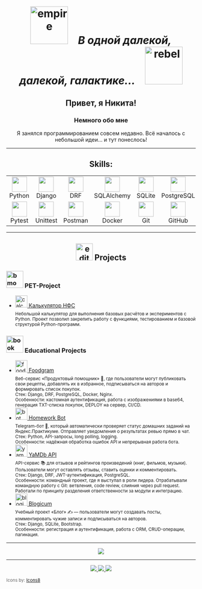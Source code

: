 <h1 align="center">
  <img width="100" height="100" src="https://img.icons8.com/color/144/empire.png" alt="empire"/>
  &nbsp;&nbsp;
  <em>В одной далекой, далекой, галактике...</em>
  &nbsp;&nbsp;
  <img width="100" height="100" src="https://img.icons8.com/color/144/rebel.png" alt="rebel"/>
</h1>

<h2 align="center">Привет, я Никита!</h2>
<h3 align="center">Немного обо мне</h3>
<p align="center">Я занялся программированием совсем недавно. Всё началось с небольшой идеи… и тут понеслось!</p>

---

<h2 align="center">Skills:</h2>

<table align="center">
  <tr>
    <td align="center" width="130">
      <img src="https://cdn.jsdelivr.net/gh/devicons/devicon/icons/python/python-original.svg" width="40"/><br/>Python
    </td>
    <td align="center" width="130">
      <img src="https://cdn.jsdelivr.net/gh/devicons/devicon/icons/django/django-plain.svg" width="40"/><br/>Django
    </td>
    <td align="center" width="130">
      <img src="https://cdn.jsdelivr.net/gh/devicons/devicon/icons/django/django-plain.svg" width="40"/><br/>DRF
    </td>
    <td align="center" width="130">
      <img src="https://cdn.jsdelivr.net/gh/devicons/devicon/icons/sqlalchemy/sqlalchemy-original.svg" width="40"/><br/>SQLAlchemy
    </td>
    <td align="center" width="130">
      <img src="https://cdn.jsdelivr.net/gh/devicons/devicon/icons/sqlite/sqlite-original.svg" width="40"/><br/>SQLite
    </td>
    <td align="center" width="130">
      <img src="https://cdn.jsdelivr.net/gh/devicons/devicon/icons/postgresql/postgresql-original.svg" width="40"/><br/>PostgreSQL
    </td>
  </tr>
  <tr>
    <td align="center" width="130">
      <img src="https://cdn.jsdelivr.net/gh/devicons/devicon/icons/pytest/pytest-original.svg" width="40"/><br/>Pytest
    </td>
    <td align="center" width="130">
      <img src="https://cdn.jsdelivr.net/gh/devicons/devicon/icons/python/python-original.svg" width="40"/><br/>Unittest
    </td>
    <td align="center" width="130">
      <img src="https://www.svgrepo.com/show/354202/postman-icon.svg" width="40"/><br/>Postman
    </td>
    <td align="center" width="130">
      <img src="https://cdn.jsdelivr.net/gh/devicons/devicon/icons/docker/docker-original.svg" width="40"/><br/>Docker
    </td>
    <td align="center" width="130">
      <img src="https://cdn.jsdelivr.net/gh/devicons/devicon/icons/git/git-original.svg" width="40"/><br/>Git
    </td>
    <td align="center" width="130">
      <img src="https://cdn.jsdelivr.net/gh/devicons/devicon/icons/github/github-original.svg" width="40"/><br/>GitHub
    </td>
  </tr>
</table>

---

<h2 align="center">
  <img width="45" height="45" src="https://img.icons8.com/arcade/32/edit.png" alt="edit"/> Projects
</h2>

<h3>
  <img width="45" height="45" src="https://img.icons8.com/arcade/32/bmo.png" alt="bmo"/> PET-Project
</h3>
<ul>
  <li>
    <a href="https://github.com/StigTax/Calculations">
      <img width="32" height="32" src="https://img.icons8.com/arcade/64/numbered-list.png" alt="calc"/>
      Калькулятор НФС
    </a><br/>
    <sub>
      Небольшой калькулятор для выполнения базовых расчётов и экспериментов с Python.  
      Проект позволил закрепить работу с функциями, тестированием и базовой структурой Python-программ.
    </sub>
  </li>
</ul>

<h3>
  <img width="45" height="45" src="https://img.icons8.com/arcade/32/book.png" alt="book"/> Educational Projects
</h3>
<ul>
  <li>
    <a href="https://github.com/StigTax/foodgram">
      <img width="32" height="32" src="https://img.icons8.com/arcade/64/fast-food.png" alt="foodgram"/>
      Foodgram
    </a><br/>
    <sub>
      Веб-сервис «Продуктовый помощник» 🍲, где пользователи могут публиковать свои рецепты, добавлять их в избранное, 
      подписываться на авторов и формировать список покупок.  
      <br/>Стек: Django, DRF, PostgreSQL, Docker, Nginx.  
      <br/>Особенности: кастомная аутентификация, работа с изображениями в base64, генерация TXT-списка покупок, DEPLOY на сервер, CI/CD.
    </sub>
  </li>
  <li>
    <a href="https://github.com/StigTax/homework_bot">
      <img width="32" height="32" src="https://img.icons8.com/arcade/64/bot.png" alt="bot"/>
      Homework Bot
    </a><br/>
    <sub>
      Telegram-бот 🤖, который автоматически проверяет статус домашних заданий на Яндекс.Практикуме.  
      Отправляет уведомления о результатах ревью прямо в чат.  
      <br/>Стек: Python, API-запросы, long polling, logging.  
      <br/>Особенности: надёжная обработка ошибок API и непрерывная работа бота.
    </sub>
  </li>
  <li>
    <a href="https://github.com/StigTax/api_yamdb">
      <img width="32" height="32" src="https://img.icons8.com/arcade/64/people-working-together.png" alt="yamdb"/>
      YaMDb API
    </a><br/>
    <sub>
      API-сервис 📚 для отзывов и рейтингов произведений (книг, фильмов, музыки).  
      Пользователи могут оставлять отзывы, ставить оценки и комментировать.  
      <br/>Стек: Django, DRF, JWT-аутентификация, PostgreSQL.  
      <br/>Особенности: командный проект, где я выступал в роли лидера.  
      Отрабатывали командную работу с Git: ветвления, code review, слияния через pull request.  
      Работали по принципу разделения ответственности за модули и интеграцию.
    </sub>
  </li>
  <li>
    <a href="https://github.com/StigTax/django_sprint4-main">
      <img width="32" height="32" src="https://img.icons8.com/arcade/64/activity-history.png" alt="blogicum"/>
      Blogicum
    </a><br/>
    <sub>
      Учебный проект «Блог» ✍️ — пользователи могут создавать посты, комментировать чужие записи и подписываться на авторов.  
      <br/>Стек: Django, SQLite, Bootstrap.  
      <br/>Особенности: регистрация и аутентификация, работа с ORM, CRUD-операции, пагинация.
    </sub>
  </li>
</ul>

---

<p align="center">
  <img src="https://github-readme-stats.vercel.app/api/top-langs/?username=StigTax&layout=compact&theme=radical"/>
</p>

---

<p align="center">
  <a href="mailto:efremchef@yandex.ru">
    <img src="https://img.shields.io/badge/Email-D14836?style=for-the-badge&logo=gmail&logoColor=white" />
  </a>
  <a href="https://t.me/Nik_efr">
    <img src="https://img.shields.io/badge/Telegram-2CA5E0?style=for-the-badge&logo=telegram&logoColor=white" />
  </a>
  <a href="https://github.com/StigTax">
    <img src="https://img.shields.io/badge/GitHub-000000?style=for-the-badge&logo=github&logoColor=white" />
  </a>
</p>

<sub style="color: #666;">Icons by: [Icons8](https://icons8.com)</sub>
